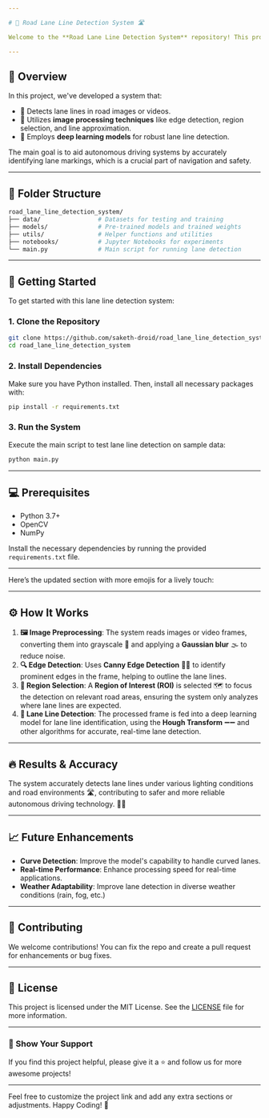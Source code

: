 ```yaml
---

# 🚗 Road Lane Line Detection System 🛣️

Welcome to the **Road Lane Line Detection System** repository! This project uses **Computer Vision and Deep Learning** techniques to detect lane lines on the road, making it a step toward safer and more advanced driver-assistance technologies.

---
```


## 📝 Overview

In this project, we've developed a system that:
- 🚥 Detects lane lines in road images or videos.
- 📸 Utilizes **image processing techniques** like edge detection, region selection, and line approximation.
- 🧠 Employs **deep learning models** for robust lane line detection.

The main goal is to aid autonomous driving systems by accurately identifying lane markings, which is a crucial part of navigation and safety.

---

## 📂 Folder Structure

```bash
road_lane_line_detection_system/
├── data/                # Datasets for testing and training
├── models/              # Pre-trained models and trained weights
├── utils/               # Helper functions and utilities
├── notebooks/           # Jupyter Notebooks for experiments
└── main.py              # Main script for running lane detection
```

---

## 🚀 Getting Started

To get started with this lane line detection system:

### 1. Clone the Repository
```bash
git clone https://github.com/saketh-droid/road_lane_line_detection_system.git
cd road_lane_line_detection_system
```

### 2. Install Dependencies
Make sure you have Python installed. Then, install all necessary packages with:
```bash
pip install -r requirements.txt
```

### 3. Run the System
Execute the main script to test lane line detection on sample data:
```bash
python main.py
```

---

## 💻 Prerequisites

- Python 3.7+
- OpenCV
- NumPy

Install the necessary dependencies by running the provided `requirements.txt` file.

---

Here’s the updated section with more emojis for a lively touch:

---

## ⚙️ How It Works

1. **🖼️ Image Preprocessing**: The system reads images or video frames, converting them into grayscale 🖤 and applying a **Gaussian blur** 🌫️ to reduce noise.
2. **🔍 Edge Detection**: Uses **Canny Edge Detection** 🖤➖ to identify prominent edges in the frame, helping to outline the lane lines.
3. **📐 Region Selection**: A **Region of Interest (ROI)** is selected 🗺️ to focus the detection on relevant road areas, ensuring the system only analyzes where lane lines are expected.
4. **🧠 Lane Line Detection**: The processed frame is fed into a deep learning model for lane line identification, using the **Hough Transform** ➖➖ and other algorithms for accurate, real-time lane detection.

---

## 🔥 Results & Accuracy

The system accurately detects lane lines under various lighting conditions and road environments 🛣️, contributing to safer and more reliable autonomous driving technology. 🚗💨 

---

## 📈 Future Enhancements

- **Curve Detection**: Improve the model's capability to handle curved lanes.
- **Real-time Performance**: Enhance processing speed for real-time applications.
- **Weather Adaptability**: Improve lane detection in diverse weather conditions (rain, fog, etc.)

---

## 🤝 Contributing

We welcome contributions! You can fix the repo and create a pull request for enhancements or bug fixes.

---

## 📄 License

This project is licensed under the MIT License. See the [LICENSE](LICENSE) file for more information.

---

### 🌟 Show Your Support

If you find this project helpful, please give it a ⭐️ and follow us for more awesome projects!

--- 

Feel free to customize the project link and add any extra sections or adjustments. Happy Coding! 🚀
